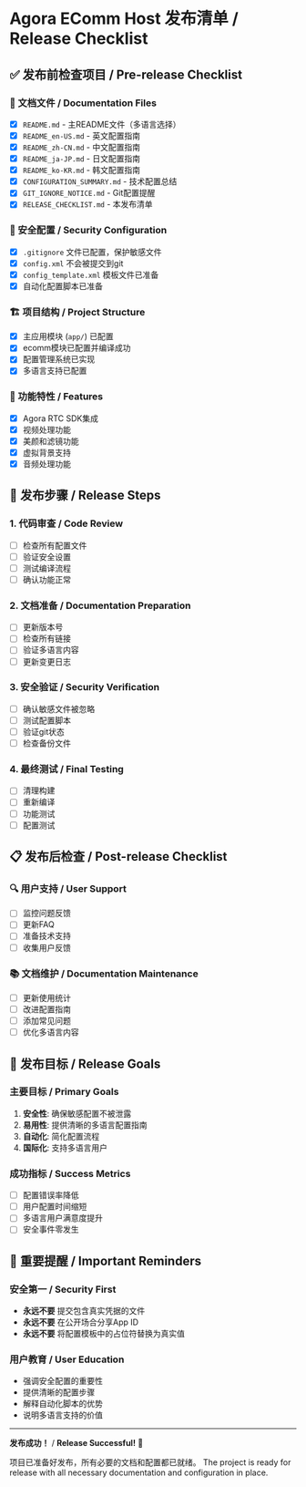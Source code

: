 # Agora EComm Host 发布清单 / Release Checklist

## ✅ 发布前检查项目 / Pre-release Checklist

### 📁 文档文件 / Documentation Files
- [x] `README.md` - 主README文件（多语言选择）
- [x] `README_en-US.md` - 英文配置指南
- [x] `README_zh-CN.md` - 中文配置指南
- [x] `README_ja-JP.md` - 日文配置指南
- [x] `README_ko-KR.md` - 韩文配置指南
- [x] `CONFIGURATION_SUMMARY.md` - 技术配置总结
- [x] `GIT_IGNORE_NOTICE.md` - Git配置提醒
- [x] `RELEASE_CHECKLIST.md` - 本发布清单

### 🔐 安全配置 / Security Configuration
- [x] `.gitignore` 文件已配置，保护敏感文件
- [x] `config.xml` 不会被提交到git
- [x] `config_template.xml` 模板文件已准备
- [x] 自动化配置脚本已准备

### 🏗️ 项目结构 / Project Structure
- [x] 主应用模块 (`app/`) 已配置
- [x] ecomm模块已配置并编译成功
- [x] 配置管理系统已实现
- [x] 多语言支持已配置

### 📱 功能特性 / Features
- [x] Agora RTC SDK集成
- [x] 视频处理功能
- [x] 美颜和滤镜功能
- [x] 虚拟背景支持
- [x] 音频处理功能

## 🚀 发布步骤 / Release Steps

### 1. 代码审查 / Code Review
- [ ] 检查所有配置文件
- [ ] 验证安全设置
- [ ] 测试编译流程
- [ ] 确认功能正常

### 2. 文档准备 / Documentation Preparation
- [ ] 更新版本号
- [ ] 检查所有链接
- [ ] 验证多语言内容
- [ ] 更新变更日志

### 3. 安全验证 / Security Verification
- [ ] 确认敏感文件被忽略
- [ ] 测试配置脚本
- [ ] 验证git状态
- [ ] 检查备份文件

### 4. 最终测试 / Final Testing
- [ ] 清理构建
- [ ] 重新编译
- [ ] 功能测试
- [ ] 配置测试

## 📋 发布后检查 / Post-release Checklist

### 🔍 用户支持 / User Support
- [ ] 监控问题反馈
- [ ] 更新FAQ
- [ ] 准备技术支持
- [ ] 收集用户反馈

### 📚 文档维护 / Documentation Maintenance
- [ ] 更新使用统计
- [ ] 改进配置指南
- [ ] 添加常见问题
- [ ] 优化多语言内容

## 🎯 发布目标 / Release Goals

### 主要目标 / Primary Goals
1. **安全性**: 确保敏感配置不被泄露
2. **易用性**: 提供清晰的多语言配置指南
3. **自动化**: 简化配置流程
4. **国际化**: 支持多语言用户

### 成功指标 / Success Metrics
- [ ] 配置错误率降低
- [ ] 用户配置时间缩短
- [ ] 多语言用户满意度提升
- [ ] 安全事件零发生

## 🚨 重要提醒 / Important Reminders

### 安全第一 / Security First
- **永远不要** 提交包含真实凭据的文件
- **永远不要** 在公开场合分享App ID
- **永远不要** 将配置模板中的占位符替换为真实值

### 用户教育 / User Education
- 强调安全配置的重要性
- 提供清晰的配置步骤
- 解释自动化脚本的优势
- 说明多语言支持的价值

---

**发布成功！** / **Release Successful!** 🎉

项目已准备好发布，所有必要的文档和配置都已就绪。
The project is ready for release with all necessary documentation and configuration in place.
